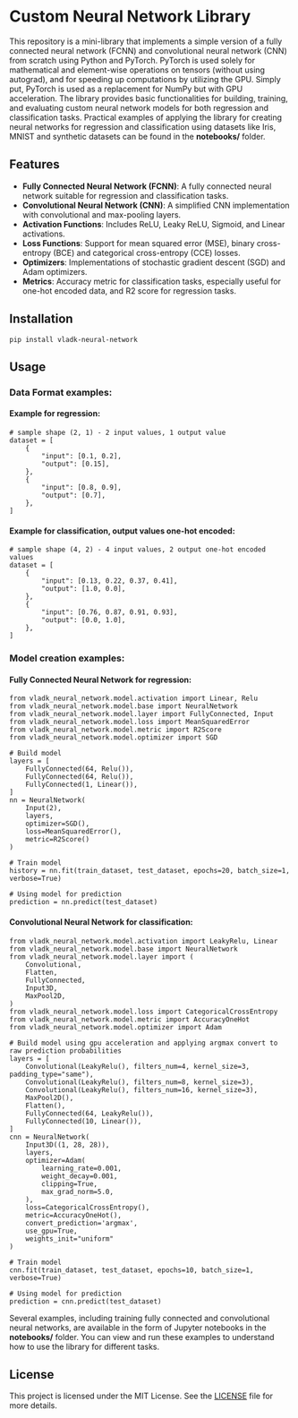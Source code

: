 # Custom Neural Network Library

This repository is a mini-library that implements a simple version of a fully connected neural network (FCNN) and convolutional neural network (CNN) from scratch using Python and PyTorch. PyTorch is used solely for mathematical and element-wise operations on tensors (without using autograd), and for speeding up computations by utilizing the GPU. Simply put, PyTorch is used as a replacement for NumPy but with GPU acceleration. The library provides basic functionalities for building, training, and evaluating custom neural network models for both regression and classification tasks. Practical examples of applying the library for creating neural networks for regression and classification using datasets like Iris, MNIST and synthetic datasets can be found in the **notebooks/** folder.

## Features

- **Fully Connected Neural Network (FCNN)**: A fully connected neural network suitable for regression and classification tasks.
- **Convolutional Neural Network (CNN)**: A simplified CNN implementation with convolutional and max-pooling layers.
- **Activation Functions**: Includes ReLU, Leaky ReLU, Sigmoid, and Linear activations.
- **Loss Functions**: Support for mean squared error (MSE), binary cross-entropy (BCE) and categorical cross-entropy (CCE) losses.
- **Optimizers**: Implementations of stochastic gradient descent (SGD) and Adam optimizers.
- **Metrics**: Accuracy metric for classification tasks, especially useful for one-hot encoded data, and R2 score for regression tasks.

## Installation
```
pip install vladk-neural-network
```

## Usage

### Data Format examples:
#### Example for regression:
```
# sample shape (2, 1) - 2 input values, 1 output value
dataset = [
    {
        "input": [0.1, 0.2],
        "output": [0.15],
    },
    {
        "input": [0.8, 0.9],
        "output": [0.7],
    },
]
```
#### Example for classification, output values one-hot encoded:
```
# sample shape (4, 2) - 4 input values, 2 output one-hot encoded values
dataset = [
    {
        "input": [0.13, 0.22, 0.37, 0.41],
        "output": [1.0, 0.0],
    },
    {
        "input": [0.76, 0.87, 0.91, 0.93],
        "output": [0.0, 1.0],
    },
]
```

### Model creation examples:
#### Fully Connected Neural Network for regression:

```
from vladk_neural_network.model.activation import Linear, Relu
from vladk_neural_network.model.base import NeuralNetwork
from vladk_neural_network.model.layer import FullyConnected, Input
from vladk_neural_network.model.loss import MeanSquaredError
from vladk_neural_network.model.metric import R2Score
from vladk_neural_network.model.optimizer import SGD

# Build model
layers = [
    FullyConnected(64, Relu()),
    FullyConnected(64, Relu()),
    FullyConnected(1, Linear()),
]
nn = NeuralNetwork(
    Input(2),
    layers,
    optimizer=SGD(),
    loss=MeanSquaredError(),
    metric=R2Score()
)

# Train model
history = nn.fit(train_dataset, test_dataset, epochs=20, batch_size=1, verbose=True)

# Using model for prediction
prediction = nn.predict(test_dataset)
```
#### Convolutional Neural Network for classification:
```
from vladk_neural_network.model.activation import LeakyRelu, Linear
from vladk_neural_network.model.base import NeuralNetwork
from vladk_neural_network.model.layer import (
    Convolutional,
    Flatten,
    FullyConnected,
    Input3D,
    MaxPool2D,
)
from vladk_neural_network.model.loss import CategoricalCrossEntropy
from vladk_neural_network.model.metric import AccuracyOneHot
from vladk_neural_network.model.optimizer import Adam

# Build model using gpu acceleration and applying argmax convert to raw prediction probabilities
layers = [
    Convolutional(LeakyRelu(), filters_num=4, kernel_size=3, padding_type="same"),
    Convolutional(LeakyRelu(), filters_num=8, kernel_size=3),
    Convolutional(LeakyRelu(), filters_num=16, kernel_size=3),
    MaxPool2D(),
    Flatten(),
    FullyConnected(64, LeakyRelu()),
    FullyConnected(10, Linear()),
]
cnn = NeuralNetwork(
    Input3D((1, 28, 28)),
    layers,
    optimizer=Adam(
        learning_rate=0.001, 
        weight_decay=0.001,
        clipping=True,
        max_grad_norm=5.0,
    ),
    loss=CategoricalCrossEntropy(),
    metric=AccuracyOneHot(),
    convert_prediction='argmax',
    use_gpu=True,
    weights_init="uniform"
)

# Train model
cnn.fit(train_dataset, test_dataset, epochs=10, batch_size=1, verbose=True)

# Using model for prediction
prediction = cnn.predict(test_dataset)
```
Several examples, including training fully connected and convolutional neural networks, are available in the form of Jupyter notebooks in the **notebooks/** folder. You can view and run these examples to understand how to use the library for different tasks.
## License
This project is licensed under the MIT License. See the [LICENSE](LICENSE.md) file for more details.